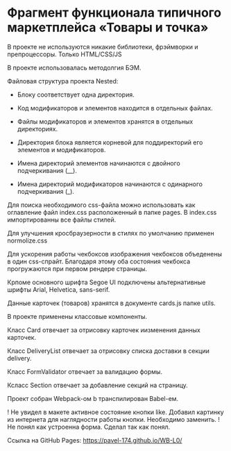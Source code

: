 # Фрагмент функционала типичного маркетплейса «Товары и точка»

В проекте не используются никакие библиотеки, фрэймворки и препроцессоры. Только HTML/CSS/JS	

В проекте использовалась методолгия БЭМ.

Файловая структура проекта Nested:

* Блоку соответствует одна директория.

* Код модификаторов и элементов находится в отдельных файлах.

* Файлы модификаторов и элементов хранятся в отдельных директориях.

* Директория блока является корневой для поддиректорий его элементов и модификаторов.

* Имена директорий элементов начинаются с двойного подчеркивания (__).

* Имена директорий модификаторов начинаются с одинарного подчеркивания (_).

Для поиска необходимого css-файла можно использовать как оглавление файл index.css расположенный в папке pages. В index.css импортированны все файлы стилей.

Для улучшения кросбраузерности в стилях по умолчанию применен normolize.css

Для ускорения работы чекбоксов изображения чекбоксов объеденены в один css-спрайт. Благодаря этому оба состояния чекбокса прогружаются при первом рендере страницы.

Крпоме основного шрифта Segoe UI подключены альтернативные шрифты Arial, Helvetica, sans-serif.

Данные карточек (товаров) хранятся в документе cards.js папке utils.

В проекте применены классовые компоненты.

Класс Card  отвечает за отрисовку карточек иизменения данных карточек.

Класс DeliveryList отвечает за отрисовку списка доставки в секции delivery.

Класс FormValidator отвечает за валидацию формы.

Ксласс Section отвечает за добавление секций на страницу.

Проект собран Webpack-ом b транспилирован Babel-ем.

! Не увидел в макете активное состояние кнопки like. Добавил картинку из интернета для наглядности работы кнопки. Необходимо заменить.
! Не понял как устроенна форма. Сделал так как понял.

Ссылка на GitHub Pages:
https://pavel-174.github.io/WB-L0/
